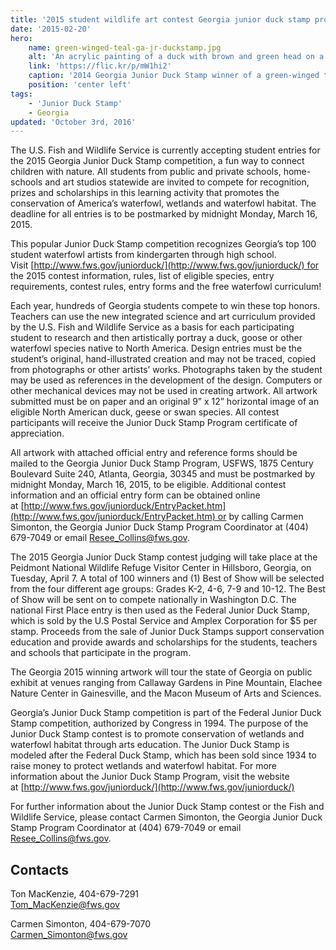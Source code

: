 ```yaml
---
title: '2015 student wildlife art contest Georgia junior duck stamp program entries due postmarked by March 16th'
date: '2015-02-20'
hero:
    name: green-winged-teal-ga-jr-duckstamp.jpg
    alt: 'An acrylic painting of a duck with brown and green head on a bright green background.'
    link: 'https://flic.kr/p/mW1hi2'
    caption: '2014 Georgia Junior Duck Stamp winner of a green-winged teal. Artwork by Bethany Panhorst.'
    position: 'center left'
tags:
    - 'Junior Duck Stamp'
    - Georgia
updated: 'October 3rd, 2016'
---
```


The U.S. Fish and Wildlife Service is currently accepting student entries for the 2015 Georgia Junior Duck Stamp competition, a fun way to connect children with nature. All students from public and private schools, home-schools and art studios statewide are invited to compete for recognition, prizes and scholarships in this learning activity that promotes the conservation of America’s waterfowl, wetlands and waterfowl habitat. The deadline for all entries is to be postmarked by midnight Monday, March 16, 2015.

This popular Junior Duck Stamp competition recognizes Georgia’s top 100 student waterfowl artists from kindergarten through high school. Visit [http://www.fws.gov/juniorduck/](http://www.fws.gov/juniorduck/) for the 2015 contest information, rules, list of eligible species, entry requirements, contest rules, entry forms and the free waterfowl curriculum!

Each year, hundreds of Georgia students compete to win these top honors. Teachers can use the new integrated science and art curriculum provided by the U.S. Fish and Wildlife Service as a basis for each participating student to research and then artistically portray a duck, goose or other waterfowl species native to North America. Design entries must be the student’s original, hand-illustrated creation and may not be traced, copied from photographs or other artists’ works. Photographs taken by the student may be used as references in the development of the design. Computers or other mechanical devices may not be used in creating artwork. All artwork submitted must be on paper and an original 9” x 12” horizontal image of an eligible North American duck, geese or swan species. All contest participants will receive the Junior Duck Stamp Program certificate of appreciation.

All artwork with attached official entry and reference forms should be mailed to the Georgia Junior Duck Stamp Program, USFWS, 1875 Century Boulevard Suite 240, Atlanta, Georgia, 30345 and must be postmarked by midnight Monday, March 16, 2015, to be eligible. Additional contest information and an official entry form can be obtained online at [http://www.fws.gov/juniorduck/EntryPacket.htm](http://www.fws.gov/juniorduck/EntryPacket.htm) or by calling Carmen Simonton, the Georgia Junior Duck Stamp Program Coordinator at (404) 679-7049 or email Resee_Collins@fws.gov.

The 2015 Georgia Junior Duck Stamp contest judging will take place at the Peidmont National Wildlife Refuge Visitor Center in Hillsboro, Georgia, on Tuesday, April 7\. A total of 100 winners and (1) Best of Show will be selected from the four different age groups: Grades K-2, 4-6, 7-9 and 10-12\. The Best of Show will be sent on to compete nationally in Washington D.C. The national First Place entry is then used as the Federal Junior Duck Stamp, which is sold by the U.S Postal Service and Amplex Corporation for $5 per stamp. Proceeds from the sale of Junior Duck Stamps support conservation education and provide awards and scholarships for the students, teachers and schools that participate in the program.

The Georgia 2015 winning artwork will tour the state of Georgia on public exhibit at venues ranging from Callaway Gardens in Pine Mountain, Elachee Nature Center in Gainesville, and the Macon Museum of Arts and Sciences.

Georgia’s Junior Duck Stamp competition is part of the Federal Junior Duck Stamp competition, authorized by Congress in 1994\. The purpose of the Junior Duck Stamp contest is to promote conservation of wetlands and waterfowl habitat through arts education. The Junior Duck Stamp is modeled after the Federal Duck Stamp, which has been sold since 1934 to raise money to protect wetlands and waterfowl habitat. For more information about the Junior Duck Stamp Program, visit the website at [http://www.fws.gov/juniorduck/](http://www.fws.gov/juniorduck/)

For further information about the Junior Duck Stamp contest or the Fish and Wildlife Service, please contact Carmen Simonton, the Georgia Junior Duck Stamp Program Coordinator at (404) 679-7049 or email [Resee_Collins@fws.gov](mailto:Resee_Collins@fws.gov).

## Contacts

Ton MacKenzie, 404-679-7291  
[Tom_MacKenzie@fws.gov](mailto:Tom_MacKenzie@fws.gov)

Carmen Simonton, 404-679-7070  
[Carmen_Simonton@fws.gov](http://Carmen_Simonton@fws.gov)
